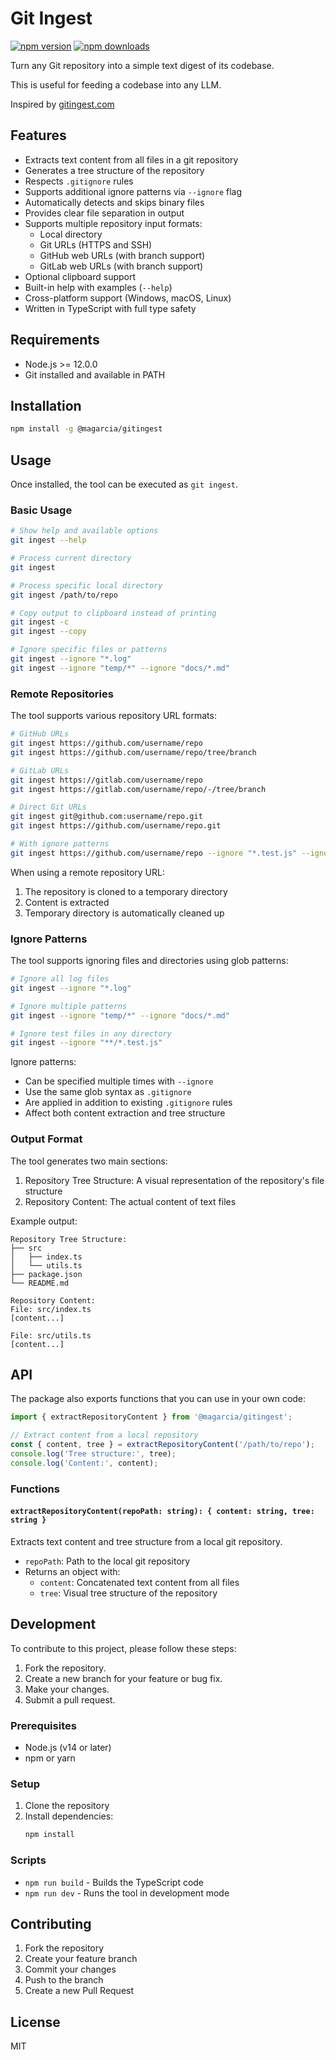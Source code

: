 # Git Ingest 

[![npm version](https://img.shields.io/npm/v/@magarcia/gitingest.svg)](https://npmjs.com/package/@magarcia/gitingest)
[![npm downloads](https://img.shields.io/npm/dm/@magarcia/gitingest)](https://npmjs.com/package/@magarcia/gitingest)

Turn any Git repository into a simple text digest of its codebase.

This is useful for feeding a codebase into any LLM.

Inspired by [gitingest.com](https://gitingest.com/)

## Features

- Extracts text content from all files in a git repository
- Generates a tree structure of the repository
- Respects `.gitignore` rules
- Supports additional ignore patterns via `--ignore` flag
- Automatically detects and skips binary files
- Provides clear file separation in output
- Supports multiple repository input formats:
  - Local directory
  - Git URLs (HTTPS and SSH)
  - GitHub web URLs (with branch support)
  - GitLab web URLs (with branch support)
- Optional clipboard support
- Built-in help with examples (`--help`)
- Cross-platform support (Windows, macOS, Linux)
- Written in TypeScript with full type safety

## Requirements

- Node.js >= 12.0.0
- Git installed and available in PATH

## Installation

```bash
npm install -g @magarcia/gitingest
```

## Usage

Once installed, the tool can be executed as `git ingest`.

### Basic Usage

```bash
# Show help and available options
git ingest --help

# Process current directory
git ingest

# Process specific local directory
git ingest /path/to/repo

# Copy output to clipboard instead of printing
git ingest -c
git ingest --copy

# Ignore specific files or patterns
git ingest --ignore "*.log"
git ingest --ignore "temp/*" --ignore "docs/*.md"
```

### Remote Repositories

The tool supports various repository URL formats:

```bash
# GitHub URLs
git ingest https://github.com/username/repo
git ingest https://github.com/username/repo/tree/branch

# GitLab URLs
git ingest https://gitlab.com/username/repo
git ingest https://gitlab.com/username/repo/-/tree/branch

# Direct Git URLs
git ingest git@github.com:username/repo.git
git ingest https://github.com/username/repo.git

# With ignore patterns
git ingest https://github.com/username/repo --ignore "*.test.js" --ignore "dist/*"
```

When using a remote repository URL:
1. The repository is cloned to a temporary directory
2. Content is extracted
3. Temporary directory is automatically cleaned up

### Ignore Patterns

The tool supports ignoring files and directories using glob patterns:

```bash
# Ignore all log files
git ingest --ignore "*.log"

# Ignore multiple patterns
git ingest --ignore "temp/*" --ignore "docs/*.md"

# Ignore test files in any directory
git ingest --ignore "**/*.test.js"
```

Ignore patterns:
- Can be specified multiple times with `--ignore`
- Use the same glob syntax as `.gitignore`
- Are applied in addition to existing `.gitignore` rules
- Affect both content extraction and tree structure

### Output Format

The tool generates two main sections:
1. Repository Tree Structure: A visual representation of the repository's file structure
2. Repository Content: The actual content of text files

Example output:
```
Repository Tree Structure:
├── src
│   ├── index.ts
│   └── utils.ts
├── package.json
└── README.md

Repository Content:
File: src/index.ts
[content...]

File: src/utils.ts
[content...]
```

## API

The package also exports functions that you can use in your own code:

```typescript
import { extractRepositoryContent } from '@magarcia/gitingest';

// Extract content from a local repository
const { content, tree } = extractRepositoryContent('/path/to/repo');
console.log('Tree structure:', tree);
console.log('Content:', content);
```

### Functions

#### `extractRepositoryContent(repoPath: string): { content: string, tree: string }`

Extracts text content and tree structure from a local git repository.

- `repoPath`: Path to the local git repository
- Returns an object with:
  - `content`: Concatenated text content from all files
  - `tree`: Visual tree structure of the repository

## Development

To contribute to this project, please follow these steps:

1.  Fork the repository.
2.  Create a new branch for your feature or bug fix.
3.  Make your changes.
4.  Submit a pull request.

### Prerequisites

- Node.js (v14 or later)
- npm or yarn

### Setup

1. Clone the repository
2. Install dependencies:
   ```bash
   npm install
   ```

### Scripts

- `npm run build` - Builds the TypeScript code
- `npm run dev` - Runs the tool in development mode


## Contributing

1. Fork the repository
2. Create your feature branch
3. Commit your changes
4. Push to the branch
5. Create a new Pull Request

## License

MIT

